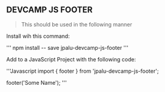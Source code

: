 ## DEVCAMP JS FOOTER

>This should be used in the following manner

Install wih this command:

'''
npm install -- save jpalu-devcamp-js-footer
'''

Add to a JavaScript Project with the following code:

'''Javascript
import { footer } from 'jpalu-devcamp-js-footer';

footer('Some Name');
'''